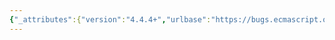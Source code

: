 ```yaml
---
{"_attributes":{"version":"4.4.4+","urlbase":"https://bugs.ecmascript.org/","maintainer":"dherman@mozilla.com"},"bug":{"bug_id":792,"creation_ts":"2012-10-13 12:00:00 -0700","short_desc":"9.2.3: dangling else","delta_ts":"2012-10-26 15:34:13 -0700","product":"Draft for 6th Edition","component":"editorial issue","version":"Rev 10: September 27, 2012 Draft","rep_platform":"All","op_sys":"All","bug_status":"RESOLVED","resolution":"FIXED","priority":"Normal","bug_severity":"enhancement","everconfirmed":true,"reporter":{"uid":"jmdyck","name":"Michael Dyck"},"assigned_to":{"uid":"allen","name":"Allen Wirfs-Brock"},"long_desc":[{"commentid":1931,"comment_count":0,"who":{"uid":"jmdyck","name":"Michael Dyck"},"bug_when":"2012-10-13 12:00:15 -0700","thetext":"In 9.2.3 \"The SameValue Algorithm\",\nstep 7 says:\n    If Type(x) is String, then return true if x and y are exactly the same\n    sequence of characters (same length and same characters in corresponding\n    positions); otherwise, return false.\n\nThe \"if ... if ... otherwise\" phrasing is a classic 'dangling else'.\nTo clarify the logic, introduce a substep. E.g.:\n\n    If Type(x) is String, then\n        a. If x and y are exactly the same sequence of characters [...],\n           return true; otherwise, return false.\n\nSimilarly with step 8."},{"commentid":2042,"comment_count":1,"who":{"uid":"allen","name":"Allen Wirfs-Brock"},"bug_when":"2012-10-25 14:49:34 -0700","thetext":"corrected in rev 11 editor's draft"},{"commentid":2122,"comment_count":2,"who":{"uid":"allen","name":"Allen Wirfs-Brock"},"bug_when":"2012-10-26 15:34:13 -0700","thetext":"in October 26, 2012 release draft"}]}}
---
```

